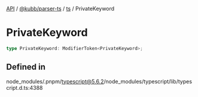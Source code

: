 [API](../../../../../packages.md) / [@kubb/parser-ts](../../../index.md) / [ts](../index.md) / PrivateKeyword

# PrivateKeyword

```ts
type PrivateKeyword: ModifierToken<PrivateKeyword>;
```

## Defined in

node\_modules/.pnpm/typescript@5.6.2/node\_modules/typescript/lib/typescript.d.ts:4388
